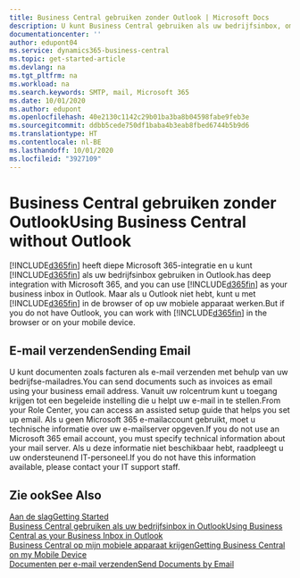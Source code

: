 ```yaml
---
title: Business Central gebruiken zonder Outlook | Microsoft Docs
description: U kunt Business Central gebruiken als uw bedrijfsinbox, omdat deze is geïntegreerd met Microsoft 365. U kunt echter ook zonder Outlook in een browser werken, of op uw mobiele apparaat.
documentationcenter: ''
author: edupont04
ms.service: dynamics365-business-central
ms.topic: get-started-article
ms.devlang: na
ms.tgt_pltfrm: na
ms.workload: na
ms.search.keywords: SMTP, mail, Microsoft 365
ms.date: 10/01/2020
ms.author: edupont
ms.openlocfilehash: 40e2130c1142c29b01ba3ba8b04598fabe9feb3e
ms.sourcegitcommit: ddbb5cede750df1baba4b3eab8fbed6744b5b9d6
ms.translationtype: HT
ms.contentlocale: nl-BE
ms.lasthandoff: 10/01/2020
ms.locfileid: "3927109"
---
```

# <a name="using-business-central-without-outlook"></a><span data-ttu-id="71adf-103">Business Central gebruiken zonder Outlook</span><span class="sxs-lookup"><span data-stu-id="71adf-103">Using Business Central without Outlook</span></span>
[!INCLUDE[d365fin](includes/d365fin_md.md)] <span data-ttu-id="71adf-104">heeft diepe Microsoft 365-integratie en u kunt [!INCLUDE[d365fin](includes/d365fin_md.md)] als uw bedrijfsinbox gebruiken in Outlook.</span><span class="sxs-lookup"><span data-stu-id="71adf-104">has deep integration with Microsoft 365, and you can use [!INCLUDE[d365fin](includes/d365fin_md.md)] as your business inbox in Outlook.</span></span> <span data-ttu-id="71adf-105">Maar als u Outlook niet hebt, kunt u met [!INCLUDE[d365fin](includes/d365fin_md.md)] in de browser of op uw mobiele apparaat werken.</span><span class="sxs-lookup"><span data-stu-id="71adf-105">But if you do not have Outlook, you can work with [!INCLUDE[d365fin](includes/d365fin_md.md)] in the browser or on your mobile device.</span></span>  

## <a name="sending-email"></a><span data-ttu-id="71adf-106">E-mail verzenden</span><span class="sxs-lookup"><span data-stu-id="71adf-106">Sending Email</span></span>
<span data-ttu-id="71adf-107">U kunt documenten zoals facturen als e-mail verzenden met behulp van uw bedrijfse-mailadres.</span><span class="sxs-lookup"><span data-stu-id="71adf-107">You can send documents such as invoices as email using your business email address.</span></span> <span data-ttu-id="71adf-108">Vanuit uw rolcentrum kunt u toegang krijgen tot een begeleide instelling die u helpt uw e-mail in te stellen.</span><span class="sxs-lookup"><span data-stu-id="71adf-108">From your Role Center, you can access an assisted setup guide that helps you set up email.</span></span> <span data-ttu-id="71adf-109">Als u geen Microsoft 365 e-mailaccount gebruikt, moet u technische informatie over uw e-mailserver opgeven.</span><span class="sxs-lookup"><span data-stu-id="71adf-109">If you do not use an Microsoft 365 email account, you must specify technical information about your mail server.</span></span> <span data-ttu-id="71adf-110">Als u deze informatie niet beschikbaar hebt, raadpleegt u uw ondersteunend IT-personeel.</span><span class="sxs-lookup"><span data-stu-id="71adf-110">If you do not have this information available, please contact your IT support staff.</span></span>  


## <a name="see-also"></a><span data-ttu-id="71adf-111">Zie ook</span><span class="sxs-lookup"><span data-stu-id="71adf-111">See Also</span></span>
[<span data-ttu-id="71adf-112">Aan de slag</span><span class="sxs-lookup"><span data-stu-id="71adf-112">Getting Started</span></span>](product-get-started.md)  
[<span data-ttu-id="71adf-113">Business Central gebruiken als uw bedrijfsinbox in Outlook</span><span class="sxs-lookup"><span data-stu-id="71adf-113">Using Business Central as your Business Inbox in Outlook</span></span>](admin-outlook.md)  
[<span data-ttu-id="71adf-114">Business Central op mijn mobiele apparaat krijgen</span><span class="sxs-lookup"><span data-stu-id="71adf-114">Getting Business Central on my Mobile Device</span></span>](install-mobile-app.md)  
[<span data-ttu-id="71adf-115">Documenten per e-mail verzenden</span><span class="sxs-lookup"><span data-stu-id="71adf-115">Send Documents by Email</span></span>](ui-how-send-documents-email.md)
